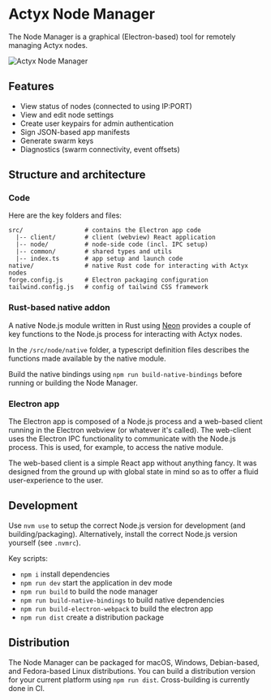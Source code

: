 # Actyx Node Manager

The Node Manager is a graphical (Electron-based) tool for remotely managing Actyx nodes.

![Actyx Node Manager](https://developer.actyx.com/assets/images/node-overview-f963e8e2a9f2ba389003c40ee7161d81.png)

## Features

- View status of nodes (connected to using IP:PORT)
- View and edit node settings
- Create user keypairs for admin authentication
- Sign JSON-based app manifests
- Generate swarm keys
- Diagnostics (swarm connectivity, event offsets)

## Structure and architecture

### Code

Here are the key folders and files:

```lang-none
src/                 # contains the Electron app code
  |-- client/        # client (webview) React application
  |-- node/          # node-side code (incl. IPC setup)
  |-- common/        # shared types and utils
  |-- index.ts       # app setup and launch code
native/              # native Rust code for interacting with Actyx nodes
forge.config.js      # Electron packaging configuration
tailwind.config.js   # config of tailwind CSS framework
```

### Rust-based native addon

A native Node.js module written in Rust using [Neon](https://github.com/neon-bindings/neon) provides a couple of key functions to the Node.js process for interacting with Actyx nodes.

In the `/src/node/native` folder, a typescript definition files describes the functions made available by the native module.

Build the native bindings using `npm run build-native-bindings` before running or building the Node Manager.

### Electron app

The Electron app is composed of a Node.js process and a web-based client running in the Electron webview (or whatever it's called). The web-client uses the Electron IPC functionality to communicate with the Node.js process. This is used, for example, to access the native module.

The web-based client is a simple React app without anything fancy. It was designed from the ground up with global state in mind so as to offer a fluid user-experience to the user.

## Development

Use `nvm use` to setup the correct Node.js version for development (and building/packaging). Alternatively, install the correct Node.js version yourself (see `.nvmrc`).

Key scripts:

- `npm i` install dependencies
- `npm run dev` start the application in dev mode
- `npm run build` to build the node manager
- `npm run build-native-bindings` to build native dependencies
- `npm run build-electron-webpack` to build the electron app
- `npm run dist` create a distribution package

## Distribution

The Node Manager can be packaged for macOS, Windows, Debian-based, and Fedora-based Linux distributions. You can build a distribution version for your current platform using `npm run dist`. Cross-building is currently done in CI.

